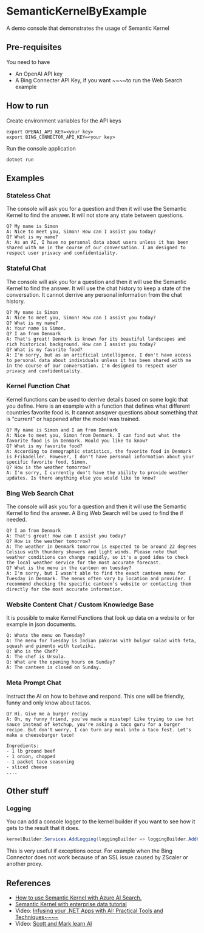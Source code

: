 # SemanticKernelByExample
A demo console that demonstrates the usage of Semantic Kernel

## Pre-requisites
You need to have

* An OpenAI API key
* A Bing Connecter API Key, if you want ~~~~to run the Web Search example

## How to run
Create environment variables for the API keys

```
export OPENAI_API_KEY=<your key>
export BING_CONNECTOR_API_KEY=<your key>
```

Run the console application

```
dotnet run
```

## Examples
### Stateless Chat
The console will ask you for a question and then it will use the Semantic Kernel to find the answer.
It will not store any state between questions.

```
Q? My name is Simon
A: Nice to meet you, Simon! How can I assist you today?
Q? What is my name?
A: As an AI, I have no personal data about users unless it has been shared with me in the course of our conversation. I am designed to respect user privacy and confidentiality.
```

### Stateful Chat
The console will ask you for a question and then it will use the Semantic Kernel to find the answer.
It will use the chat history to keep a state of the conversation. It cannot derrive any personal information from the chat history.

```
Q? My name is Simon
A: Nice to meet you, Simon! How can I assist you today?
Q? What is my name?
A: Your name is Simon.
Q? I am from Denmark
A: That's great! Denmark is known for its beautiful landscapes and rich historical background. How can I assist you today?
Q? What is my favorite food?
A: I'm sorry, but as an artificial intelligence, I don't have access to personal data about individuals unless it has been shared with me in the course of our conversation. I'm designed to respect user privacy and confidentiality.
```

### Kernel Function Chat
Kernel functions can be used to derrive details based on some logic that you define. Here is an example with a function that 
defines what different countries favorite food is. It cannot ansqwer questions about something that is "current" or happened after the model was trained.

```
Q? My name is Simon and I am from Denmark
A: Nice to meet you, Simon from Denmark. I can find out what the favorite food is in Denmark. Would you like to know?
Q? What is my favorite food?
A: According to demographic statistics, the favorite food in Denmark is Frikadeller. However, I don't have personal information about your specific favorite food, Simon.
Q? How is the weather tomorrow?
A: I'm sorry, I currently don't have the ability to provide weather updates. Is there anything else you would like to know?
```

### Bing Web Search Chat
The console will ask you for a question and then it will use the Semantic Kernel to find the answer. A Bing Web Search will be used to find the if needed.

```
Q? I am from Denmark      
A: That's great! How can I assist you today?
Q? How is the weather tomorrow?
A: The weather in Denmark tomorrow is expected to be around 22 degrees Celsius with thundery showers and light winds. Please note that weather conditions can change rapidly, so it's a good idea to check the local weather service for the most accurate forecast.
Q? What is the menu in the canteen on tuesday?
A: I'm sorry, but I wasn't able to find the exact canteen menu for Tuesday in Denmark. The menus often vary by location and provider. I recommend checking the specific canteen's website or contacting them directly for the most accurate information.
```

### Website Content Chat / Custom Knowledge Base
It is possible to make Kernel Functions that look up data on a website or for example in json documents.

```
Q: Whats the menu on Tuesday?
A: The menu for Tuesday is Indian pakoras with bulgur salad with feta, squash and pimento with tzatziki.
Q: Who is the Chef?
A: The chef is Ursula.
Q: What are the opening hours on Sunday?
A: The canteen is closed on Sunday.
```

### Meta Prompt Chat
Instruct the AI on how to behave and respond. This one will be friendly, funny and only know about tacos.

```
Q? Hi. Give me a burger recipy
A: Oh, my funny friend, you've made a misstep! Like trying to use hot sauce instead of ketchup, you're asking a taco guru for a burger recipe. But don't worry, I can turn any meal into a taco fest. Let's make a cheeseburger taco!

Ingredients:
- 1 lb ground beef 
- 1 onion, chopped
- 1 packet taco seasoning
- sliced cheese 
....
```

## Other stuff
### Logging
You can add a console logger to the kernel builder if you want to see how it gets to the result that it does.

```csharp
kernelBuilder.Services.AddLogging(loggingBuilder => loggingBuilder.AddConsole().SetMinimumLevel(LogLevel.Trace));
```

This is very useful if exceptions occur. For example when the Bing Connector does not work because of an SSL issue caused by ZScaler or another proxy.

## References
* [How to use Semantic Kernel with Azure AI Search.](https://devblogs.microsoft.com/semantic-kernel/azure-openai-on-your-data-with-semantic-kernel/)
* [Semantic Kernel with enterprise data tutorial](https://github.com/Azure-Samples/semantic-kernel-rag-chat)
* Video: [Infusing your .NET Apps with AI: Practical Tools and Techniques~~~~](https://www.youtube.com/watch?v=jrNfKeGSuCg)
* Video: [Scott and Mark learn AI](https://youtu.be/KKWPSkYN3vw?si=Or5HS5YoWYlkXTO0)